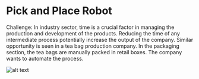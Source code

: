 # Pick and Place Robot

Challenge: In industry sector, time is a crucial factor in managing the production and development of the products. Reducing the time of any intermediate process potentially increase the output of the company. Similar opportunity is seen in a tea bag production company. In the packaging section, the tea bags are manually packed in retail boxes. The company wants to automate the process. 

![alt text](https://venturetea.com/wp-content/uploads/2022/06/premium-ceylon-black-tea-exporter-in-colombo-sri-lanka-42-768x432.jpg) 
